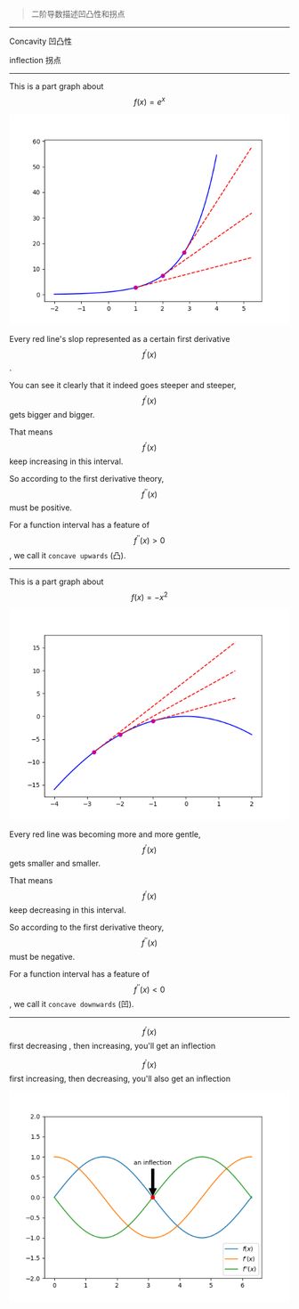 > 二阶导数描述凹凸性和拐点

___

Concavity
凹凸性

inflection
拐点
___

This is a part graph about $$f(x)=e^x$$ 

![](/assets/log_concavity.png)

Every red line's slop represented as a certain first derivative $$f^\prime(x)$$. 

You can see it clearly that it indeed goes steeper and steeper, $$f^\prime(x)$$ gets bigger and bigger. 

That means $$f^\prime(x)$$ keep increasing in this interval.

So according to the first derivative theory, $$f^{\prime\prime}(x)$$ must be positive.

For a function interval has a feature of $$f^{\prime\prime}(x) > 0$$, we call it `concave upwards` (凸).
___

This is a part graph about $$f(x)=-x^2$$ 

![](/assets/-x^2_concavity.png)

Every red line was becoming more and more gentle, $$f^\prime(x)$$ gets smaller and smaller.

That means $$f^\prime(x)$$ keep decreasing in this interval.

So according to the first derivative theory, $$f^{\prime\prime}(x)$$ must be negative.

For a function interval has a feature of $$f^{\prime\prime}(x) < 0$$, we call it `concave downwards` (凹).
___

$$f^\prime(x)$$ first decreasing , then increasing, you'll get an inflection

$$f^\prime(x)$$ first increasing, then decreasing, you'll also get an inflection

![](/assets/sin_1to2_derivative.png)